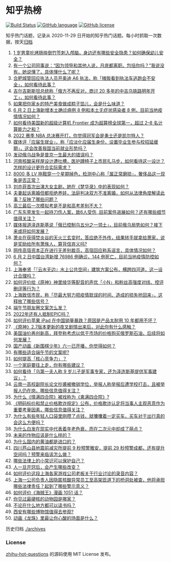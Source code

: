 # 知乎热榜
[![Build Status](https://github.com/ToWeLong/zhihu-hot-questions/workflows/CI/badge.svg)](https://github.com/ToWeLong/zhihu-hot-questions/actions)
[![GitHub language](https://img.shields.io/badge/language-golang-orange.svg)](https://golang.org/)
[![GitHub license](https://img.shields.io/github/license/ToWeLong/zhihu-hot-questions)](https://github.com/ToWeLong/zhihu-hot-questions/blob/main/LICENSE)

知乎热门话题，记录从 2020-11-29 日开始的知乎热门话题。每小时抓取一次数据，按天[归档](./archives)

<!-- BEGIN -->

1. [1 岁男童吃烤肠摔倒竹签刺入颅脑，身边还有哪些安全隐患？如何确保幼儿安全？](https://www.zhihu.com/question/535785579)
1. [有一个公司同事说：“因为领导和其他人说，月底都离职。包括你吗？”我说没有，她说懂了，具体懂什么了呢？](https://www.zhihu.com/question/534344066)
1. [合肥城管回应执法人员开奥迪 A6 执法，称「摊贩看到执法车逃跑会不安全」，如何看待此事？](https://www.zhihu.com/question/535763190)
1. [吉尔吉斯斯坦总统称「俄方不再反对，商讨 20 多年的中吉乌铁路明年开工」，如何看待此事？](https://www.zhihu.com/question/535749520)
1. [如果把你家乡的特产美食做成粽子馅儿，会是什么味道？](https://www.zhihu.com/question/534113268)
1. [6 月 2 日上海新增本土确诊病例 8 例和本土无症状感染者 8 例，目前当地疫情情况如何？](https://www.zhihu.com/question/535865882)
1. [如何看待美国新的超级计算机 Frontier 成为超算榜全球第一，超过 2–8 名计算能力之和？](https://www.zhihu.com/question/535433612)
1. [2022 赛季 NBA 总决赛开打，你觉得冠军会是勇士还是凯尔特人？](https://www.zhihu.com/question/535237997)
1. [媒体评「应届生就业」，称「应淡化应届生身份，设置毕业生参与校招延缓期」，这会改善我国当前就业形势吗？](https://www.zhihu.com/question/535734655)
1. [发动俄乌战争是普京一生最大的错误吗？](https://www.zhihu.com/question/526722572)
1. [河南核酸采样屋设计遭吐槽，医护蹲椅子上市民扎马步，如何看待这一设计？怎样的设计更符合实际需求？](https://www.zhihu.com/question/535777853)
1. [8000 多 LV 拖鞋穿一个星期掉色，检测中心称「属正常磨损」，奢侈品这一现象是否正常？](https://www.zhihu.com/question/535787472)
1. [刘亦菲首次出演大女主剧，她在《梦华录》中的表现如何？](https://www.zhihu.com/question/535729048)
1. [夫妻起诉离婚但都拒绝养娃，法庭判决双方不准离婚，如何从法律角度解读此事？反映了哪些问题？](https://www.zhihu.com/question/535743908)
1. [高三最后一次模拟考是不是和高考差别不大？](https://www.zhihu.com/question/532266763)
1. [广东东莞发生一起持刀伤人案，致6人受伤 ,目前案件进展如何？还有哪些细节值得关注？](https://www.zhihu.com/question/535776383)
1. [媒体报道泽连斯基说「俄已控制乌五分之一领土」，目前俄乌局势如何？接下来或将如何发展？](https://www.zhihu.com/question/535797133)
1. [萧炎在获得焚炎谷的天火三玄变时，答应绝不外传，结果转手就拿给萧家，说是奖励给所有萧族人，算背信弃义吗?](https://www.zhihu.com/question/535292940)
1. [网传高瓴资本正在进行无差别裁员，高瓴回应称系谣言，具体情况如何？](https://www.zhihu.com/question/535597646)
1. [6 月 2 日中国台湾新增 76986 例确诊，144 例死亡，目前当地疫情防控如何？](https://www.zhihu.com/question/535760118)
1. [上海奉贤「『云水无边』水上公共空间」建筑方案公布，横跨四河道，这一设计合理吗？](https://www.zhihu.com/question/535234790)
1. [如何评价给《原神》神里绫华等配音的声优「小N」和粉丝高强度对线、控评删评等行为？](https://www.zhihu.com/question/535444531)
1. [上海致信市民，称「尽最大努力把疫情耽误的时间、造成的损失抢回来」，这释放了哪些信号？](https://www.zhihu.com/question/535559202)
1. [端午节朋友圈文案怎么发？](https://www.zhihu.com/question/534513804)
1. [2022年还有人抵制EPIC吗？](https://www.zhihu.com/question/535137596)
1. [如何评价苹果 iPad 在中国销量暴跌？原因是产品太耐用 10 年都用不坏？](https://www.zhihu.com/question/535731053)
1. [《原神》2.7版本更新的夜叉剧情出来后，对此你有什么感触？](https://www.zhihu.com/question/535716393)
1. [美国油价再创新高，拜登称考虑以低于市场的价格购买俄罗斯石油，后续将如何发展？](https://www.zhihu.com/question/535768187)
1. [国产动画《新围棋少年》六一已开播，你觉得如何？](https://www.zhihu.com/question/535574103)
1. [有哪些适合端午节的文案呢?](https://www.zhihu.com/question/532369340)
1. [如何提高「核心竞争力」？](https://www.zhihu.com/question/20061410)
1. [一个家庭要往上走，你有哪些建议？](https://www.zhihu.com/question/519747069)
1. [如何看待「乌第一夫人称 9 岁儿子是军事专家，还为泽连斯基提供军事建议」？](https://www.zhihu.com/question/535723703)
1. [云南一高校副院长论文抄袭被撤销学位，举报人称举报后遭学校打击，且被举报人仍在岗，哪些信息值得关注？](https://www.zhihu.com/question/535727928)
1. [为什么《情满四合院》被戏称为《禽满四合院》?](https://www.zhihu.com/question/492354433)
1. [《明码标价和禁止价格欺诈规定》公布，价格欺诈认定将当事人主观恶意作为重要考量因素，哪些信息值得关注？](https://www.zhihu.com/question/535725170)
1. [为什么有些年轻人口袋里刚攒了点钱，就囔囔着一定买车，买车对于出行真的会这么方便吗？](https://www.zhihu.com/question/535636275)
1. [为什么白发在现实中代表着年老色衰，而在二次元中却成了萌点？](https://www.zhihu.com/question/535319324)
1. [未来的作物应该是什么样的？](https://www.zhihu.com/question/533977865)
1. [为什么国内的黄油都是进口的？](https://www.zhihu.com/question/442125562)
1. [四川芦山县地震前减灾所提前 9 秒预警雅安，提前 29 秒预警成都，还有提升空间吗？预警来临该怎么做？](https://www.zhihu.com/question/535635844)
1. [哪些法律上的小常识可以保护自己？](https://www.zhihu.com/question/27486818)
1. [人一旦开窍后，会产生哪些改变？](https://www.zhihu.com/question/507160188)
1. [如何评价这段上海各家游戏公司老板关于行业讨论的录音内容？](https://www.zhihu.com/question/534426669)
1. [上海一公司负责人因隐匿核酸异常员工至高架匝道下的桥洞处被查，他将承担哪些法律责任？起到了哪些警示意义？](https://www.zhihu.com/question/535741901)
1. [如何评价《海贼王》漫画 1051 话？](https://www.zhihu.com/question/534766555)
1. [你见过最硬核的动物园是哪家？](https://www.zhihu.com/question/417550350)
1. [不论在什么地方都可以读书吗？](https://www.zhihu.com/question/535653836)
1. [西安有哪些博物馆值得去参观?](https://www.zhihu.com/question/505200327)
1. [动画《龙珠》里最让你心酸的场面是什么？](https://www.zhihu.com/question/462388800)

<!-- END -->

历史归档 [./archives](./archives)


### License
[zhihu-hot-questions](https://github.com/towelong/zhihu-hot-questions) 的源码使用 MIT License 发布。